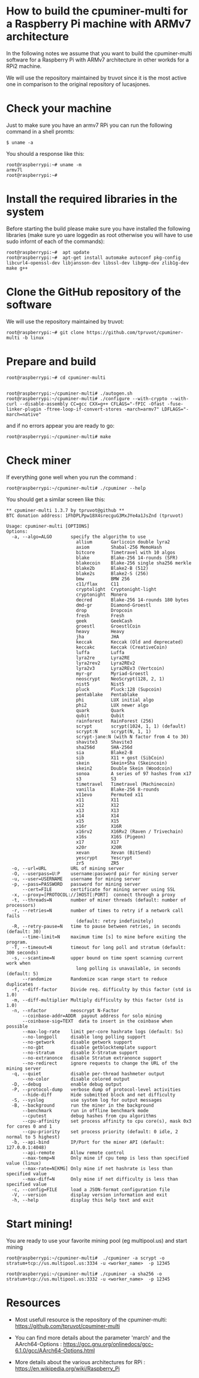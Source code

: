 # How to build the cpuminer-multi for a Raspberry Pi machine with ARMv7 architecture
In the following notes we assume that you want to build the cpuminer-multi software for a Raspberry Pi with ARMv7 architecture in other workds for a RPi2 machine.

We will use the repository maintained by truvot since it is the most active one in comparison to the original repository of lucasjones.

# Check your machine

Just to make sure you have an armv7 RPi you can run the following command in a shell promts:

```shell
$ uname -a
```

You should a response like this:

```shell
root@raspberrypi:~# uname -m
armv7l
root@raspberrypi:~# 
```

# Install the required libraries in the system

Before starting the build please make sure you have installed the following libraries (make sure yo uare loggedin as root otherwise you will have to use sudo infornt of each of the commands):

```shell
root@raspberrypi:~#  apt update
root@raspberrypi:~#  apt-get install automake autoconf pkg-config libcurl4-openssl-dev libjansson-dev libssl-dev libgmp-dev zlib1g-dev make g++
```

# Clone the GitHub repository of the software
We will use the repository maintained by truvot:

```shell
root@raspberrypi:~# git clone https://github.com/tpruvot/cpuminer-multi -b linux
```

# Prepare and build
```shell
root@raspberrypi:~# cd cpuminer-multi


root@raspberrypi:~/cpuminer-multi# ./autogen.sh
root@raspberrypi:~/cpuminer-multi# ./configure --with-crypto --with-curl --disable-assembly CC=gcc CXX=g++ CFLAGS="-fPIC -Ofast -fuse-linker-plugin -ftree-loop-if-convert-stores -march=armv7" LDFLAGS="-march=native"
```
and if no errors appear you are ready to go:

```shell
root@raspberrypi:~/cpuminer-multi# make
```

# Check miner

If everything gone well when you run the command :

```shell
root@raspberrypi:~/cpuminer-multi# ./cpuminer --help 
```

You should get a similar screen like this:

```shell
** cpuminer-multi 1.3.7 by tpruvot@github **
BTC donation address: 1FhDPLPpw18X4srecguG3MxJYe4a1JsZnd (tpruvot)

Usage: cpuminer-multi [OPTIONS]
Options:
  -a, --algo=ALGO       specify the algorithm to use
                          allium       Garlicoin double lyra2
                          axiom        Shabal-256 MemoHash
                          bitcore      Timetravel with 10 algos
                          blake        Blake-256 14-rounds (SFR)
                          blakecoin    Blake-256 single sha256 merkle
                          blake2b      Blake2-B (512)
                          blake2s      Blake2-S (256)
                          bmw          BMW 256
                          c11/flax     C11
                          cryptolight  Cryptonight-light
                          cryptonight  Monero
                          decred       Blake-256 14-rounds 180 bytes
                          dmd-gr       Diamond-Groestl
                          drop         Dropcoin
                          fresh        Fresh
                          geek         GeekCash
                          groestl      GroestlCoin
                          heavy        Heavy
                          jha          JHA
                          keccak       Keccak (Old and deprecated)
                          keccakc      Keccak (CreativeCoin)
                          luffa        Luffa
                          lyra2re      Lyra2RE
                          lyra2rev2    Lyra2REv2
                          lyra2v3      Lyra2REv3 (Vertcoin)
                          myr-gr       Myriad-Groestl
                          neoscrypt    NeoScrypt(128, 2, 1)
                          nist5        Nist5
                          pluck        Pluck:128 (Supcoin)
                          pentablake   Pentablake
                          phi          LUX initial algo
                          phi2         LUX newer algo
                          quark        Quark
                          qubit        Qubit
                          rainforest   RainForest (256)
                          scrypt       scrypt(1024, 1, 1) (default)
                          scrypt:N     scrypt(N, 1, 1)
                          scrypt-jane:N (with N factor from 4 to 30)
                          shavite3     Shavite3
                          sha256d      SHA-256d
                          sia          Blake2-B
                          sib          X11 + gost (SibCoin)
                          skein        Skein+Sha (Skeincoin)
                          skein2       Double Skein (Woodcoin)
                          sonoa        A series of 97 hashes from x17
                          s3           S3
                          timetravel   Timetravel (Machinecoin)
                          vanilla      Blake-256 8-rounds
                          x11evo       Permuted x11
                          x11          X11
                          x12          X12
                          x13          X13
                          x14          X14
                          x15          X15
                          x16r         X16R
                          x16rv2       X16Rv2 (Raven / Trivechain)
                          x16s         X16S (Pigeon)
                          x17          X17
                          x20r         X20R
                          xevan        Xevan (BitSend)
                          yescrypt     Yescrypt
                          zr5          ZR5
  -o, --url=URL         URL of mining server
  -O, --userpass=U:P    username:password pair for mining server
  -u, --user=USERNAME   username for mining server
  -p, --pass=PASSWORD   password for mining server
      --cert=FILE       certificate for mining server using SSL
  -x, --proxy=[PROTOCOL://]HOST[:PORT]  connect through a proxy
  -t, --threads=N       number of miner threads (default: number of processors)
  -r, --retries=N       number of times to retry if a network call fails
                          (default: retry indefinitely)
  -R, --retry-pause=N   time to pause between retries, in seconds (default: 30)
      --time-limit=N    maximum time [s] to mine before exiting the program.
  -T, --timeout=N       timeout for long poll and stratum (default: 300 seconds)
  -s, --scantime=N      upper bound on time spent scanning current work when
                          long polling is unavailable, in seconds (default: 5)
      --randomize       Randomize scan range start to reduce duplicates
  -f, --diff-factor     Divide req. difficulty by this factor (std is 1.0)
  -m, --diff-multiplier Multiply difficulty by this factor (std is 1.0)
  -n, --nfactor         neoscrypt N-Factor
      --coinbase-addr=ADDR  payout address for solo mining
      --coinbase-sig=TEXT  data to insert in the coinbase when possible
      --max-log-rate    limit per-core hashrate logs (default: 5s)
      --no-longpoll     disable long polling support
      --no-getwork      disable getwork support
      --no-gbt          disable getblocktemplate support
      --no-stratum      disable X-Stratum support
      --no-extranonce   disable Stratum extranonce support
      --no-redirect     ignore requests to change the URL of the mining server
  -q, --quiet           disable per-thread hashmeter output
      --no-color        disable colored output
  -D, --debug           enable debug output
  -P, --protocol-dump   verbose dump of protocol-level activities
      --hide-diff       Hide submitted block and net difficulty
  -S, --syslog          use system log for output messages
  -B, --background      run the miner in the background
      --benchmark       run in offline benchmark mode
      --cputest         debug hashes from cpu algorithms
      --cpu-affinity    set process affinity to cpu core(s), mask 0x3 for cores 0 and 1
      --cpu-priority    set process priority (default: 0 idle, 2 normal to 5 highest)
  -b, --api-bind        IP/Port for the miner API (default: 127.0.0.1:4048)
      --api-remote      Allow remote control
      --max-temp=N      Only mine if cpu temp is less than specified value (linux)
      --max-rate=N[KMG] Only mine if net hashrate is less than specified value
      --max-diff=N      Only mine if net difficulty is less than specified value
  -c, --config=FILE     load a JSON-format configuration file
  -V, --version         display version information and exit
  -h, --help            display this help text and exit
```

#  Start mining!

You are ready to use your favorite mining pool (eg multipool.us) and start mining

```shell
root@raspberrypi:~/cpuminer-multi#  ./cpuminer -a scrypt -o stratum+tcp://us.multipool.us:3334 -u <worker_name>  -p 12345

root@raspberrypi:~/cpuminer-multi# ./cpuminer -a sha256 -o stratum+tcp://us.multipool.us:3332 -u <worker_name>  -p 12345
```

# Resources

* Most usefull resource is the repository of the cpuminer-multi:  https://github.com/tpruvot/cpuminer-multi

* You can find more details about the parameter 'march' and the AArch64-Options : https://gcc.gnu.org/onlinedocs/gcc-6.1.0/gcc/AArch64-Options.html

* More details about the various architectures for RPi : https://en.wikipedia.org/wiki/Raspberry_Pi
